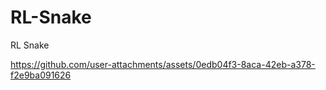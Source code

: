 # RL-Snake
RL Snake


https://github.com/user-attachments/assets/0edb04f3-8aca-42eb-a378-f2e9ba091626

